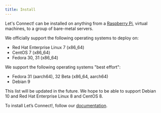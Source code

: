 ```yaml
---
title: Install
---
```


Let's Connect! can be installed on anything from a 
[Raspberry Pi](https://github.com/eduvpn/documentation/blob/v2/RASPBERRY_PI.md#vpn-server-on-your-raspberry-pi), 
virtual machines, to a group of bare-metal servers.

We officially support the following operating systems to deploy on:

* Red Hat Enterprise Linux 7 (x86_64)
* CentOS 7 (x86_64)
* Fedora 30, 31 (x86_64)

We support the following operating systems "best effort":

* Fedora 31 (aarch64), 32 Beta (x86_64, aarch64)
* Debian 9

This list will be updated in the future. We hope to be able to support Debian 
10 and Red Hat Enterprise Linux 8 and CentOS 8.

To install Let’s Connect!, follow our 
[documentation](https://github.com/eduvpn/documentation/blob/v2/README.md#deployment).
